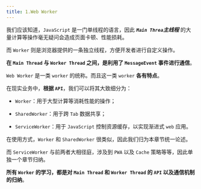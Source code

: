 ```yaml
---
title: 1.Web Worker
---
```


我们应该知道，`JavaScript` 是一门单线程的语言，因此 **_`Main Threa`主线程_** 的大量计算等操作毫无疑问会造成页面卡顿、性能损耗。

而 `Worker` 则是浏览器提供的一条独立线程，方便开发者进行自定义操作。

**在 `Main Thread` 与 `Worker Thread` 之间，是利用了 `MessageEvent` 事件进行通信**。

`Web Worker` 是一类 `worker` 的统称。而且这一类 `worker` **各有特点**。

在现实业务中，**根据 `API`**，我们可以将其大致细分为：

- `Worker`：用于大型计算等消耗性能的操作；
  
- `SharedWorker`：用于跨 `Tab` 数据共享；
  
- `ServiceWorker`：用于 `JavaScript` 控制资源缓存，以实现渐进式 `web` 应用。

在使用方式，`Worker` 和 `SharedWorker` 很类似，因此我们归为本章节统一论述。

而 `ServiceWorker` 与前两者大相径庭，涉及到 `PWA` 以及 `Cache` 策略等等，因此单独一个章节归纳。

**所有 `Worker` 的学习，都是对 `Main Thread` 和 `Worker Thread` 的 `API` 以及通信机制的归纳**。
